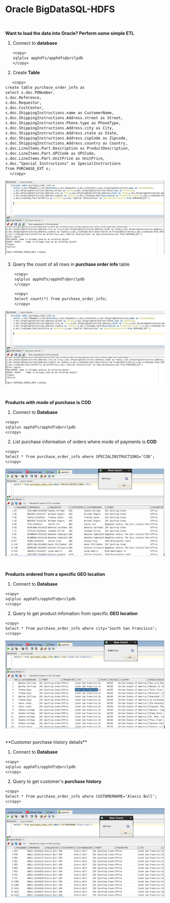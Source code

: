 
# Oracle BigDataSQL-HDFS
<br>

**Want to load the data into Oracle?  Perform some simple ETL**


1. Connect to **database**
   ````
   <copy>
   sqlplus apphdfs/apphdfs@orclpdb
   </copy>
   ````

2. Create **Table**
````
   <copy>
create table purchase_order_info as
select s.doc.PONumber,
s.doc.Reference,
s.doc.Requestor,
s.doc.CostCenter,
s.doc.ShippingInstructions.name as CustomerName,
s.doc.ShippingInstructions.Address.street as Street,
s.doc.ShippingInstructions.Phone.type as PhoneType,
s.doc.ShippingInstructions.Address.city as City,
s.doc.ShippingInstructions.Address.state as State,
s.doc.ShippingInstructions.Address.zipCode as Zipcode,
s.doc.ShippingInstructions.Address.country as Country,
s.doc.LineItems.Part.Description as ProductDescription,
s.doc.LineItems.Part.UPCCode as UPCCode,
s.doc.LineItems.Part.UnitPrice as UnitPrice,
s.doc."Special Instructions" as SpecialInstructions 
from PURCHASE_EXT s;
  </copy>
````

![](./images/IMG10.PNG)

3. Query the count of all rows in **purchase order info** table
   
````
    <copy>
    sqlplus apphdfs/apphdfs@orclpdb
    </copy>
````
````
    <copy>
    Select count(*) from purchase_order_info;
    </copy>
````
![](./images/IMG11.PNG)    


<br>

**Products with mode of purchase is COD**





1. Connect to **Database**
````
<copy>
sqlplus apphdfs/apphdfs@orclpdb
</copy>
````
2. List purchase information of orders where mode of payments is **COD**
````
<copy>
Select * from purchase_order_info where SPECIALINSTRUCTIONS=’COD’;
</copy>
````
![](./images/IMG12.PNG)

<br>

**Products ordered from a specific GEO location**




1. Connect to **Database**

````
<copy>
sqlplus apphdfs/apphdfs@orclpdb
</copy>
````

2. Query to get product infomation from specific **GEO location** 
````
<copy>
Select * from purchase_order_info where city=’South San Francisco’;
</copy>
````

![](./images/IMG13.PNG)


<br>
**Customer purchase history details**



1. Connect to **Database**
````
<copy>
sqlplus apphdfs/apphdfs@orclpdb
</copy>
````

2. Query to get customer's **purchase history**
````
<copy>
Select * from purchase_order_info where CUSTOMERNAME=’Alexis Bull’;
</copy>
````

![](./images/IMG14.PNG)




